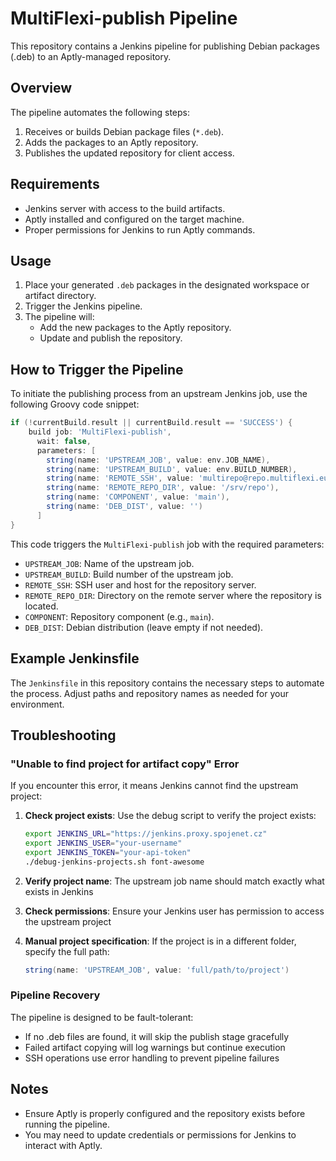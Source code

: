 # MultiFlexi-publish Pipeline

This repository contains a Jenkins pipeline for publishing Debian packages (.deb) to an Aptly-managed repository.

## Overview

The pipeline automates the following steps:
1. Receives or builds Debian package files (`*.deb`).
2. Adds the packages to an Aptly repository.
3. Publishes the updated repository for client access.

## Requirements

- Jenkins server with access to the build artifacts.
- Aptly installed and configured on the target machine.
- Proper permissions for Jenkins to run Aptly commands.

## Usage

1. Place your generated `.deb` packages in the designated workspace or artifact directory.
2. Trigger the Jenkins pipeline.
3. The pipeline will:
   - Add the new packages to the Aptly repository.
   - Update and publish the repository.

## How to Trigger the Pipeline

To initiate the publishing process from an upstream Jenkins job, use the following Groovy code snippet:

```groovy
if (!currentBuild.result || currentBuild.result == 'SUCCESS') {
    build job: 'MultiFlexi-publish',
      wait: false,
      parameters: [
        string(name: 'UPSTREAM_JOB', value: env.JOB_NAME),
        string(name: 'UPSTREAM_BUILD', value: env.BUILD_NUMBER),
        string(name: 'REMOTE_SSH', value: 'multirepo@repo.multiflexi.eu'),
        string(name: 'REMOTE_REPO_DIR', value: '/srv/repo'),
        string(name: 'COMPONENT', value: 'main'),
        string(name: 'DEB_DIST', value: '')
      ]
}
```

This code triggers the `MultiFlexi-publish` job with the required parameters:
- `UPSTREAM_JOB`: Name of the upstream job.
- `UPSTREAM_BUILD`: Build number of the upstream job.
- `REMOTE_SSH`: SSH user and host for the repository server.
- `REMOTE_REPO_DIR`: Directory on the remote server where the repository is located.
- `COMPONENT`: Repository component (e.g., `main`).
- `DEB_DIST`: Debian distribution (leave empty if not needed).

## Example Jenkinsfile

The `Jenkinsfile` in this repository contains the necessary steps to automate the process. Adjust paths and repository names as needed for your environment.

## Troubleshooting

### "Unable to find project for artifact copy" Error

If you encounter this error, it means Jenkins cannot find the upstream project:

1. **Check project exists**: Use the debug script to verify the project exists:
   ```bash
   export JENKINS_URL="https://jenkins.proxy.spojenet.cz"
   export JENKINS_USER="your-username"
   export JENKINS_TOKEN="your-api-token"
   ./debug-jenkins-projects.sh font-awesome
   ```

2. **Verify project name**: The upstream job name should match exactly what exists in Jenkins

3. **Check permissions**: Ensure your Jenkins user has permission to access the upstream project

4. **Manual project specification**: If the project is in a different folder, specify the full path:
   ```groovy
   string(name: 'UPSTREAM_JOB', value: 'full/path/to/project')
   ```

### Pipeline Recovery

The pipeline is designed to be fault-tolerant:
- If no .deb files are found, it will skip the publish stage gracefully
- Failed artifact copying will log warnings but continue execution
- SSH operations use error handling to prevent pipeline failures

## Notes

- Ensure Aptly is properly configured and the repository exists before running the pipeline.
- You may need to update credentials or permissions for Jenkins to interact with Aptly.
